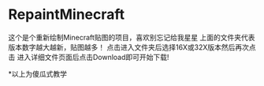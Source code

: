 # RepaintMinecraft
这个是个重新绘制Minecraft贴图的项目，喜欢别忘记给我星星
上面的文件夹代表版本数字越大越新，贴图越多！
点击进入文件夹后选择16X或32X版本然后再次点击
进入详细文件页面后点击Download即可开始下载!

*以上为傻瓜式教学
